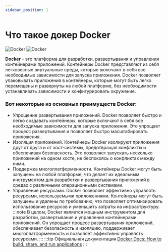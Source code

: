 ```yaml
---
sidebar_position: 1
---
```


# Что такое докер Docker

![Docker](https://img.shields.io/badge/docker-%230db7ed.svg?style=for-the-badge&logo=docker&logoColor=white#gh-dark-mode-only)
![Docker](https://img.shields.io/badge/docker-%230db7ed.svg?style=for-the-badge&logo=docker&logoColor=white#gh-light-mode-only)


**Docker** - это платформа для разработки, развертывания и управления контейнерами приложений. Контейнеры Docker представляют из себя легковесные виртуальные среды, которые включают в себя все необходимые зависимости для запуска приложения. Docker позволяет упаковывать приложения в контейнеры, которые могут быть легко перемещены и развернуты на любой платформе, без необходимости устанавливать зависимости и конфигурировать окружение.

### Вот некоторые из основных преимуществ Docker:

- Упрощение развертывания приложений. Docker позволяет быстро и легко создавать контейнеры, которые включают в себя все необходимые зависимости для запуска приложения. Это упрощает процесс развертывания и позволяет быстро масштабировать приложения.
- Изоляция приложений. Контейнеры Docker изолируют приложения друг от друга и от хост-системы, предотвращая конфликты и обеспечивая безопасность. Это позволяет запускать несколько приложений на одном хосте, не беспокоясь о конфликтах между ними.
- Поддержка многоплатформенности. Контейнеры Docker могут быть запущены на любой платформе, что делает их идеальным инструментом для разработки и развертывания приложений в средах с различными операционными системами.
- Управление ресурсами. Docker позволяет эффективно управлять ресурсами, используемыми приложениями. Контейнеры могут быть запущены и удалены по требованию, что позволяет оптимизировать использование ресурсов и уменьшить затраты на инфраструктуру.
:::note
В целом, Docker является мощным инструментом для разработки, развертывания и управления контейнерами приложений. Он упрощает процесс развертывания приложений, обеспечивает безопасность и изоляцию, поддерживает многоплатформенность и позволяет эффективно управлять ресурсами.
:::
:::tip Официальная документация
[Docker Docs: How to build, share, and run applications](https://docs.docker.com/)
:::
